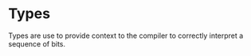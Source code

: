 # Types

Types are use to provide context to the compiler to correctly interpret a sequence
of bits.

